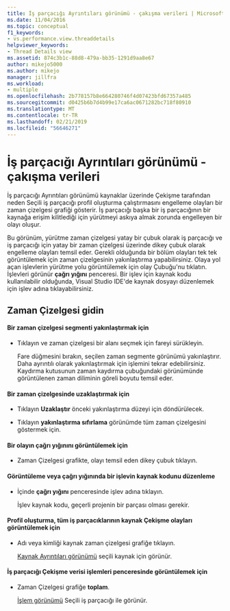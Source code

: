 ```yaml
---
title: İş parçacığı Ayrıntıları görünümü - çakışma verileri | Microsoft Docs
ms.date: 11/04/2016
ms.topic: conceptual
f1_keywords:
- vs.performance.view.threaddetails
helpviewer_keywords:
- Thread Details view
ms.assetid: 874c3b1c-88d8-479a-bb35-1291d9aa8e67
author: mikejo5000
ms.author: mikejo
manager: jillfra
ms.workload:
- multiple
ms.openlocfilehash: 2b778157b8e664280746f4d07423bfd67357a485
ms.sourcegitcommit: d0425b6b7d4b99e17ca6ac0671282bc718f80910
ms.translationtype: MT
ms.contentlocale: tr-TR
ms.lasthandoff: 02/21/2019
ms.locfileid: "56646271"
---
```

# <a name="thread-details-view---contention-data"></a>İş parçacığı Ayrıntıları görünümü - çakışma verileri
İş parçacığı Ayrıntıları görünümü kaynaklar üzerinde Çekişme tarafından neden Seçili iş parçacığı profil oluşturma çalıştırmasını engelleme olayları bir zaman çizelgesi grafiği gösterir. İş parçacığı başka bir iş parçacığının bir kaynağa erişim kilitlediği için yürütmeyi askıya almak zorunda engelleyen bir olayı oluşur.

 Bu görünüm, yürütme zaman çizelgesi yatay bir çubuk olarak iş parçacığı ve iş parçacığı için yatay bir zaman çizelgesi üzerinde dikey çubuk olarak engelleme olayları temsil eder. Gerekli olduğunda bir bölüm olayları tek tek görüntülemek için zaman çizelgesinin yakınlaştırma yapabilirsiniz. Olaya yol açan işlevlerin yürütme yolu görüntülemek için olay Çubuğu'nu tıklatın. İşlevleri görünür **çağrı yığını** penceresi. Bir işlev için kaynak kodu kullanılabilir olduğunda, Visual Studio IDE'de kaynak dosyayı düzenlemek için işlev adına tıklayabilirsiniz.

## <a name="navigate-the-timeline"></a>Zaman Çizelgesi gidin

#### <a name="to-zoom-in-on-a-timeline-segment"></a>Bir zaman çizelgesi segmenti yakınlaştırmak için

-   Tıklayın ve zaman çizelgesi bir alanı seçmek için fareyi sürükleyin.

     Fare düğmesini bırakın, seçilen zaman segmente görünümü yakınlaştırır. Daha ayrıntılı olarak yakınlaştırmak için işlemini tekrar edebilirsiniz. Kaydırma kutusunun zaman kaydırma çubuğundaki görünümünde görüntülenen zaman diliminin göreli boyutu temsil eder.

#### <a name="to-zoom-out-on-a-timeline"></a>Bir zaman çizelgesinde uzaklaştırmak için

-   Tıklayın **Uzaklaştır** önceki yakınlaştırma düzeyi için döndürülecek.

-   Tıklayın **yakınlaştırma sıfırlama** görünümde tüm zaman çizelgesini göstermek için.

#### <a name="to-view-the-call-stack-of-an-event"></a>Bir olayın çağrı yığınını görüntülemek için

-   Zaman Çizelgesi grafikte, olayı temsil eden dikey çubuk tıklayın.

#### <a name="to-view-or-edit-the-source-code-of-a-function-in-the-call-stack"></a>Görüntüleme veya çağrı yığınında bir işlevin kaynak kodunu düzenleme

- İçinde **çağrı yığını** penceresinde işlev adına tıklayın.

  İşlev kaynak kodu, geçerli projenin bir parçası olması gerekir.

#### <a name="to-view-the-contention-events-of-a-resource-in-all-threads-in-the-profiling-run"></a>Profil oluşturma, tüm iş parçacıklarının kaynak Çekişme olayları görüntülemek için

-   Adı veya kimliği kaynak zaman çizelgesi grafiğe tıklayın.

     [Kaynak Ayrıntıları görünümü](../profiling/resource-details-view-contention-data.md) seçili kaynak için görünür.

#### <a name="to-view-the-thread-contention-data-in-the-processes-window"></a>İş parçacığı Çekişme verisi işlemleri penceresinde görüntülemek için

-   Zaman Çizelgesi grafiğe **toplam**.

     [İşlem görünümü](../profiling/process-view-contention-data.md) Seçili iş parçacığı ile görünür.